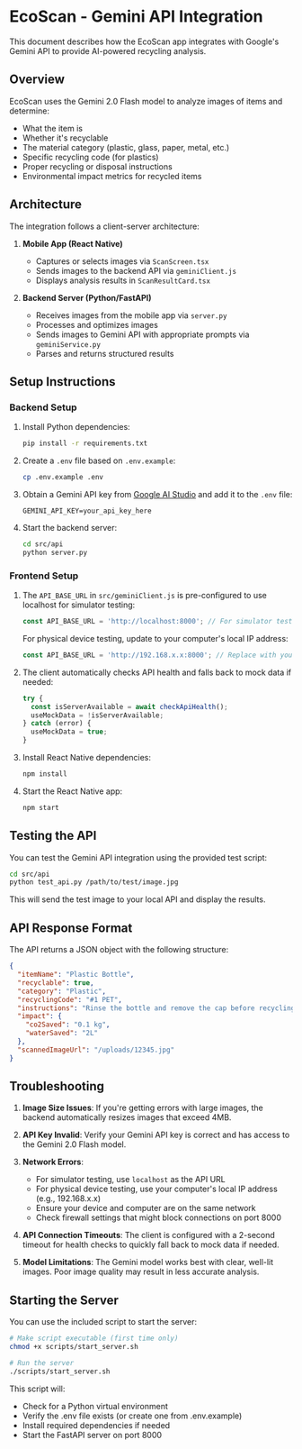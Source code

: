 # EcoScan - Gemini API Integration

This document describes how the EcoScan app integrates with Google's Gemini API to provide AI-powered recycling analysis.

## Overview

EcoScan uses the Gemini 2.0 Flash model to analyze images of items and determine:
- What the item is
- Whether it's recyclable
- The material category (plastic, glass, paper, metal, etc.)
- Specific recycling code (for plastics)
- Proper recycling or disposal instructions
- Environmental impact metrics for recycled items

## Architecture

The integration follows a client-server architecture:

1. **Mobile App (React Native)**
   - Captures or selects images via `ScanScreen.tsx`
   - Sends images to the backend API via `geminiClient.js`
   - Displays analysis results in `ScanResultCard.tsx`

2. **Backend Server (Python/FastAPI)**
   - Receives images from the mobile app via `server.py`
   - Processes and optimizes images
   - Sends images to Gemini API with appropriate prompts via `geminiService.py`
   - Parses and returns structured results

## Setup Instructions

### Backend Setup

1. Install Python dependencies:
   ```bash
   pip install -r requirements.txt
   ```

2. Create a `.env` file based on `.env.example`:
   ```bash
   cp .env.example .env
   ```

3. Obtain a Gemini API key from [Google AI Studio](https://makersuite.google.com/) and add it to the `.env` file:
   ```
   GEMINI_API_KEY=your_api_key_here
   ```

4. Start the backend server:
   ```bash
   cd src/api
   python server.py
   ```

### Frontend Setup

1. The `API_BASE_URL` in `src/geminiClient.js` is pre-configured to use localhost for simulator testing:
   ```javascript
   const API_BASE_URL = 'http://localhost:8000'; // For simulator testing
   ```
   
   For physical device testing, update to your computer's local IP address:
   ```javascript
   const API_BASE_URL = 'http://192.168.x.x:8000'; // Replace with your actual local IP
   ```

2. The client automatically checks API health and falls back to mock data if needed:
   ```javascript
   try {
     const isServerAvailable = await checkApiHealth();
     useMockData = !isServerAvailable;
   } catch (error) {
     useMockData = true;
   }
   ```

3. Install React Native dependencies:
   ```bash
   npm install
   ```

4. Start the React Native app:
   ```bash
   npm start
   ```

## Testing the API

You can test the Gemini API integration using the provided test script:

```bash
cd src/api
python test_api.py /path/to/test/image.jpg
```

This will send the test image to your local API and display the results.

## API Response Format

The API returns a JSON object with the following structure:

```json
{
  "itemName": "Plastic Bottle",
  "recyclable": true,
  "category": "Plastic",
  "recyclingCode": "#1 PET",
  "instructions": "Rinse the bottle and remove the cap before recycling.",
  "impact": {
    "co2Saved": "0.1 kg",
    "waterSaved": "2L"
  },
  "scannedImageUrl": "/uploads/12345.jpg"
}
```

## Troubleshooting

1. **Image Size Issues**: If you're getting errors with large images, the backend automatically resizes images that exceed 4MB.

2. **API Key Invalid**: Verify your Gemini API key is correct and has access to the Gemini 2.0 Flash model.

3. **Network Errors**: 
   - For simulator testing, use `localhost` as the API URL
   - For physical device testing, use your computer's local IP address (e.g., 192.168.x.x)
   - Ensure your device and computer are on the same network
   - Check firewall settings that might block connections on port 8000

4. **API Connection Timeouts**: The client is configured with a 2-second timeout for health checks to quickly fall back to mock data if needed.

5. **Model Limitations**: The Gemini model works best with clear, well-lit images. Poor image quality may result in less accurate analysis.

## Starting the Server

You can use the included script to start the server:

```bash
# Make script executable (first time only)
chmod +x scripts/start_server.sh

# Run the server
./scripts/start_server.sh
```

This script will:
- Check for a Python virtual environment
- Verify the .env file exists (or create one from .env.example)
- Install required dependencies if needed
- Start the FastAPI server on port 8000